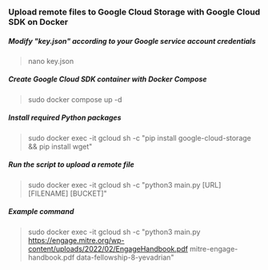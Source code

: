### Upload remote files to Google Cloud Storage with Google Cloud SDK on Docker

##### Modify "key.json" according to your Google service account credentials
> nano key.json

##### Create Google Cloud SDK container with Docker Compose
> sudo docker compose up -d

##### Install required Python packages
> sudo docker exec -it gcloud sh -c "pip install google-cloud-storage && pip install wget"

##### Run the script to upload a remote file
> sudo docker exec -it gcloud sh -c "python3 main.py [URL] [FILENAME] [BUCKET]"

##### Example command
> sudo docker exec -it gcloud sh -c "python3 main.py https://engage.mitre.org/wp-content/uploads/2022/02/EngageHandbook.pdf mitre-engage-handbook.pdf data-fellowship-8-yevadrian"
